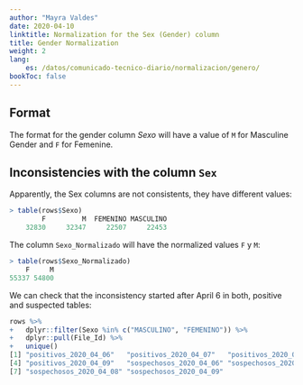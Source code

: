 ```yaml
---
author: "Mayra Valdes"
date: 2020-04-10
linktitle: Normalization for the Sex (Gender) column
title: Gender Normalization
weight: 2
lang:
    es: /datos/comunicado-tecnico-diario/normalizacion/genero/
bookToc: false
---
```


## Format
The format for the gender column _Sexo_ will have a value of `M` for Masculine Gender and `F` for Femenine.

## Inconsistencies with the column `Sex`

Apparently, the Sex columns are not consistents, they have different values:
```r
> table(rows$Sexo)
        F         M  FEMENINO MASCULINO 
    32830     32347     22507     22453 
```

The column `Sexo_Normalizado` will have the normalized values `F` y `M`:
```r
> table(rows$Sexo_Normalizado)
    F     M 
55337 54800 
```

We can check that the inconsistency started after April 6 in both, positive and suspected tables:
```r
rows %>%
+   dplyr::filter(Sexo %in% c("MASCULINO", "FEMENINO")) %>%
+   dplyr::pull(File_Id) %>%
+   unique()
[1] "positivos_2020_04_06"   "positivos_2020_04_07"   "positivos_2020_04_08"  
[4] "positivos_2020_04_09"   "sospechosos_2020_04_06" "sospechosos_2020_04_07"
[7] "sospechosos_2020_04_08" "sospechosos_2020_04_09"
```

